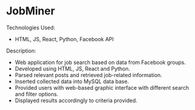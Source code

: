 # JobMiner
Technologies Used:
* HTML, JS, React, Python, Facebook API

Description:
* Web application for job search based on data from Facebook groups.
* Developed using HTML, JS, React and Python.
* Parsed relevant posts and retrieved job-related information.
* Inserted collected data into MySQL data base. 
* Provided users with web-based graphic interface with different search and filter options. 
* Displayed results accordingly to criteria provided.
